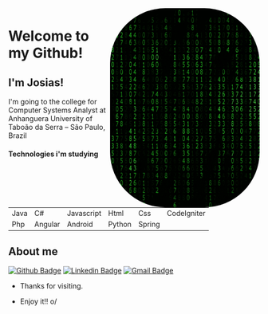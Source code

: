 <img align="right" width="300" height="400" style="border-radius:111px;" src="https://github.com/JosiasLopes/JosiasLopes/blob/main/matrix_gif.gif">
 
# Welcome to my Github!
 
## I'm Josias!
 
I'm going to the college for Computer Systems Analyst at Anhanguera University of Taboão da Serra – São Paulo, Brazil


#### Technologies i'm studying

<table>
  <tr>
  <td>Java</td>
  <td>C#</td>
  <td>Javascript</td>
  <td>Html</td>
  <td>Css</td>
  <td>CodeIgniter</td>
  </tr>
  <tr>
  <td>Php</td>
  <td>Angular</td>
  <td>Android</td>
  <td>Python</td>
  <td>Spring</td>
  
  </tr>
</table>

 
 
## About me 
[![Github Badge](https://img.shields.io/badge/-Github-000?style=flat-square&logo=Github&logoColor=white&link=https://github.com/JosiasLopes/JosiasLopes/)](https://github.com/JosiasLopes/JosiasLopes/)
[![Linkedin Badge](https://img.shields.io/badge/-LinkedIn-blue?style=flat-square&logo=Linkedin&logoColor=white&link=link_do_seu_perfil_no_linkedin)](link_do_seu_perfil_no_linkedin)
[![Gmail Badge](https://img.shields.io/badge/-Gmail-c14438?style=flat-square&logo=Gmail&logoColor=white&link=mailto:jobercardinho2014@gmail.com)](mailto:jobercardinho2014@gmail.com)
 
- Thanks for visiting. 
 
- Enjoy it!! o/
